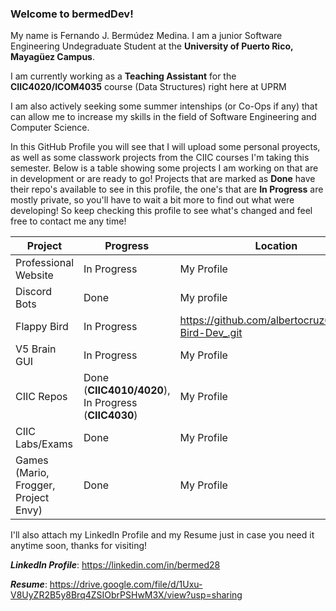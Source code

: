 ### Welcome to bermedDev!

My name is Fernando J. Bermúdez Medina. I am a junior Software Engineering Undegraduate Student at the **University of Puerto Rico, Mayagüez Campus**.

I am currently working as a **Teaching Assistant** for the **CIIC4020/ICOM4035** course (Data Structures) right here at UPRM

I am also actively seeking some summer intenships (or Co-Ops if any) that can allow me to increase my skills in the field of Software Engineering and Computer Science.

In this GitHub Profile you will see that I will upload some personal proyects, as well as some classwork projects from the CIIC courses I'm taking this semester.
Below is a table showing some projects I am working on that are in development or are ready to go!
Projects that are marked as **Done** have their repo's available to see in this profile, the one's that are **In Progress** are mostly private, so you'll have to wait a bit more to find out what were developing! So keep checking this profile to see what's changed and feel free to contact me any time!

Project     | Progress | Location
----------- | -------- |--------|
Professional  Website| In Progress | My Profile
Discord Bots| Done | My profile |
Flappy Bird | In Progress| https://github.com/albertocruz6/Flappy-Bird-Dev_.git|
V5 Brain GUI| In Progress| My Profile |
CIIC Repos  | Done (**CIIC4010/4020**), In Progress (**CIIC4030**)| My Profile|
CIIC Labs/Exams| Done| My Profile |
Games (Mario, Frogger, Project Envy) | Done| My Profile|

I'll also attach my LinkedIn Profile and my Resume just in case you need it anytime soon, thanks for visiting!

_**LinkedIn Profile**_: https://linkedin.com/in/bermed28

_**Resume**_: https://drive.google.com/file/d/1Uxu-V8UyZR2B5y8Brq4ZSIObrPSHwM3X/view?usp=sharing
